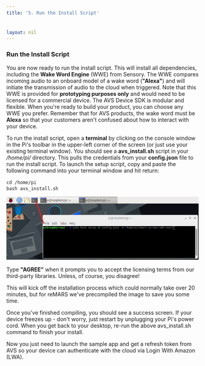 ```yaml
---
title: '5. Run the Install Script'


layout: nil
---
```



### Run the Install Script

You are now ready to run the install script. This will install all dependencies, including the **Wake Word Engine** (WWE) from Sensory.  The WWE compares incoming audio to an onboard model of a wake word (**"Alexa"**) and will initiate the transmission of audio to the cloud when triggered.  Note that this WWE is provided for **prototyping purposes only** and would need to be licensed for a commercial device.  The AVS Device SDK is modular and flexible. When you're ready to build your product, you can choose any WWE you prefer. Remember that for AVS products, the wake word must be **Alexa** so that your customers aren't confused about how to interact with your device.

To run the install script, open a **terminal** by clicking on the console window in the Pi's toolbar in the upper-left corner of the screen (or just use your existing terminal window). You should see a **avs_install.sh** script in your */home/pi/* directory. This pulls the credentials from your **config.json** file to run the install script. To launch the setup script, copy and paste the following command into your terminal window and hit return:


```
cd /home/pi
bash avs_install.sh
```


![run_script](../assets/configTerm.png)


Type **"AGREE"** when it prompts you to accept the licensing terms from our third-party libraries.  Unless, of course, you disagree!

This will kick off the installation process which could normally take over 20 minutes, but for reMARS we've precompiled the image to save you some time.  

Once you've finished compiling, you should see a success screen.  If your device freezes up - don't worry, just restart by unplugging your Pi's power cord.  When you get back to your desktop, re-run the above avs_install.sh command to finish your install.


Now you just need to launch the sample app and get a refresh token from AVS so your device can authenticate with the cloud via Login With Amazon (LWA).  








